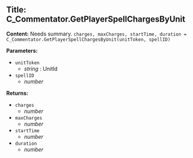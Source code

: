 ## Title: C_Commentator.GetPlayerSpellChargesByUnit

**Content:**
Needs summary.
`charges, maxCharges, startTime, duration = C_Commentator.GetPlayerSpellChargesByUnit(unitToken, spellID)`

**Parameters:**
- `unitToken`
  - *string* : UnitId
- `spellID`
  - *number*

**Returns:**
- `charges`
  - *number*
- `maxCharges`
  - *number*
- `startTime`
  - *number*
- `duration`
  - *number*